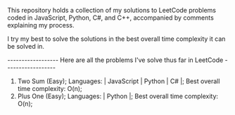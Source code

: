 This repository holds a collection of my solutions to LeetCode problems coded in JavaScript, Python, C#, and C++, accompanied by comments explaining my process.

I try my best to solve the solutions in the best overall time complexity it can be solved in. 


------------------ Here are all the problems I've solve thus far in LeetCode ------------------
1. Two Sum (Easy); Languages: | JavaScript | Python | C# |; Best overall time complexity: O(n);
66. Plus One (Easy); Languages: | Python |; Best overall time complexity: O(n);
